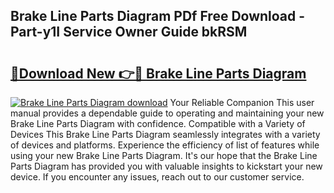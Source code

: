 ## Brake Line Parts Diagram PDf Free Download - Part-y1I Service Owner Guide bkRSM

# <h2><a href="http://dfi8n4f.blite.top/?on=Brake+Line+Parts+Diagram">🔗Download New 👉🔴 Brake Line Parts Diagram</a></h2>

[![Brake Line Parts Diagram download](https://i.imgur.com/lujVjoI.png)](http://dfi8n4f.blite.top/?on=Brake+Line+Parts+Diagram)
Your Reliable Companion This user manual provides a dependable guide to operating and maintaining your new Brake Line Parts Diagram with confidence. Compatible with a Variety of Devices This Brake Line Parts Diagram seamlessly integrates with a variety of devices and platforms. Experience the efficiency of list of features while using your new Brake Line Parts Diagram. It's our hope that the Brake Line Parts Diagram has provided you with valuable insights to kickstart your new device. If you encounter any issues, reach out to our customer service.
